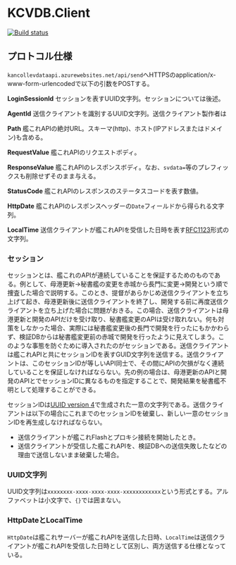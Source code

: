 # KCVDB.Client

[![Build status](https://ci.appveyor.com/api/projects/status/hlkqwn71322y07v4?svg=true)](https://ci.appveyor.com/project/kancolleverifyteam/kcvdb-client)

## プロトコル仕様
`kancollevdataapi.azurewebsites.net/api/send`へHTTPSのapplication/x-www-form-urlencodedで以下の引数をPOSTする。

**LoginSessionId** セッションを表すUUID文字列。セッションについては後述。

**AgentId** 送信クライアントを識別するUUID文字列。送信クライアント製作者は

**Path** 艦これAPIの絶対URL。スキーマ(http)、ホスト(IPアドレスまたはドメイン)も含める。

**RequestValue** 艦これAPIのリクエストボディ。

**ResponseValue** 艦これAPIのレスポンスボディ。なお、`svdata=`等のプレフィックスも削除せずそのまま与える。

**StatusCode** 艦これAPIのレスポンスのステータスコードを表す数値。

**HttpDate** 艦これAPIのレスポンスヘッダーの`Date`フィールドから得られる文字列。

**LocalTime** 送信クライアントが艦これAPIを受信した日時を表す[RFC1123](https://www.ietf.org/rfc/rfc1123.txt)形式の文字列。

### セッション
セッションとは、艦これのAPIが連続していることを保証するためのものである。例として、母港更新→秘書艦の変更を赤城から長門に変更→開発という順で捜査した場合で説明する。このとき、提督があらかじめ送信クライアントを立ち上げて起き、母港更新後に送信クライアントを終了し、開発する前に再度送信クライアントを立ち上げた場合に問題がおきる。この場合、送信クライアントは母港更新と開発のAPIだけを受け取り、秘書艦変更のAPIは受け取れない。何も対策をしなかった場合、実際には秘書艦変更後の長門で開発を行ったにもかかわらず、検証DBからは秘書艦変更前の赤城で開発を行ったように見えてしまう。このような事態を防ぐために導入されたのがセッションである。送信クライアントは艦これAPIと共にセッションIDを表すGUID文字列を送信する。送信クライアントは、このセッションIDが等しいAPI同士で、その間にAPIの欠損がなく連続していることを保証しなければならない。先の例の場合は、母港更新のAPIと開発のAPIとでセッションIDに異なるものを指定することで、開発結果を秘書艦不明として処理することができる。

セッションIDは[UUID version 4](https://www.ietf.org/rfc/rfc4122.txt)で生成された一意の文字列である。送信クライアントは以下の場合にこれまでのセッションIDを破棄し、新しい一意のセッションIDを再生成しなければならない。
- 送信クライアントが艦これFlashとプロキシ接続を開始したとき。
- 送信クライアントが受信した艦これAPIを、検証DBへの送信失敗したなどの理由で送信しないまま破棄した場合。

### UUID文字列
UUID文字列は`xxxxxxxx-xxxx-xxxx-xxxx-xxxxxxxxxxxx`という形式とする。アルファベットは小文字で、`{}`では囲まない。

### HttpDateとLocalTime
`HttpDate`は艦これサーバーが艦これAPIを送信した日時、`LocalTime`は送信クライアントが艦これAPIを受信した日時として区別し、両方送信する仕様となっている。
